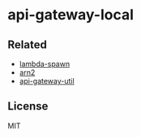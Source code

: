 # api-gateway-local

## Related

- [lambda-spawn](https://github.com/nak2k/node-lambda-spawn)
- [arn2](https://github.com/nak2k/node-arn2)
- [api-gateway-util](https://github.com/nak2k/node-api-gateway-util)

## License

MIT
